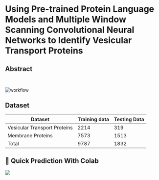 # Using Pre-trained Protein Language Models and Multiple Window Scanning Convolutional Neural Networks to Identify Vesicular Transport Proteins

## Abstract <a name="abstract"></a>
<br>

![workflow](figure/Flowchart.jpg)

## Dataset <a name="Dataset"></a>

| Dataset                      | Training data | Testing Data |
|------------------------------|---------------|--------------|
| Vesicular Transport Proteins | 2214          | 319          |
| Membrane Proteins            | 7573          | 1513         |
| Total                        | 9787          | 1832         |

## 🚀&nbsp;Quick Prediction With Colab <a name="colab"></a>
[<img src="https://colab.research.google.com/assets/colab-badge.svg">](https://colab.research.google.com/drive/133sbveFxzeSAA5BWngr6ocArhUuVW0R1?usp=sharing)